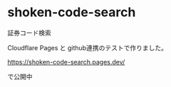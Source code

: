 # shoken-code-search
証券コード検索

Cloudflare Pages と github連携のテストで作りました。

https://shoken-code-search.pages.dev/

で公開中
